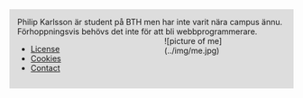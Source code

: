 <div class="byline" markdown='1'>
Philip Karlsson är student på BTH men har inte varit nära campus ännu.
Förhoppningsvis behövs det inte för att bli webbprogrammerare.

<div class="byline-pic" markdown='1'>
![picture of me](../img/me.jpg)
</div>

* [License](license)
* [Cookies](cookies)
* [Contact](contact)
</div>

<style>
.byline-pic {
    width: 120px;
    float: right;
    padding-right: 20%;
}
.byline {
    width: auto;
    background-color: #ddd;
    overflow: auto;
    padding: 1em;
    max-width: 922px;
}

</style>
